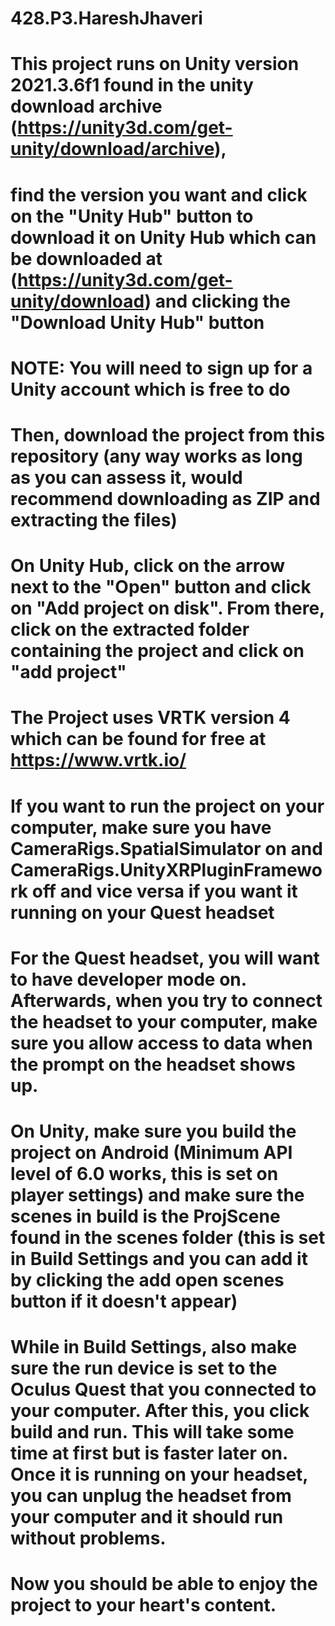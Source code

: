 # 428.P3.HareshJhaveri
# This project runs on Unity version 2021.3.6f1 found in the unity download archive (https://unity3d.com/get-unity/download/archive), 
# find the version you want and click on the "Unity Hub" button to download it on Unity Hub which can be downloaded at (https://unity3d.com/get-unity/download) and clicking the "Download Unity Hub" button
# NOTE: You will need to sign up for a Unity account which is free to do
# Then, download the project from this repository (any way works as long as you can assess it, would recommend downloading as ZIP and extracting the files)
# On Unity Hub, click on the arrow next to the "Open" button and click on "Add project on disk". From there, click on the extracted folder containing the project and click on "add project"
# The Project uses VRTK version 4 which can be found for free at https://www.vrtk.io/
# If you want to run the project on your computer, make sure you have CameraRigs.SpatialSimulator on and CameraRigs.UnityXRPluginFramework off and vice versa if you want it running on your Quest headset
# For the Quest headset, you will want to have developer mode on. Afterwards, when you try to connect the headset to your computer, make sure you allow access to data when the prompt on the headset shows up.
# On Unity, make sure you build the project on Android (Minimum API level of 6.0 works, this is set on player settings) and make sure the scenes in build is the ProjScene found in the scenes folder (this is set in Build Settings and you can add it by clicking the add open scenes button if it doesn't appear)
# While in Build Settings, also make sure the run device is set to the Oculus Quest that you connected to your computer. After this, you click build and run. This will take some time at first but is faster later on. Once it is running on your headset, you can unplug the headset from your computer and it should run without problems. 
# Now you should be able to enjoy the project to your heart's content.
